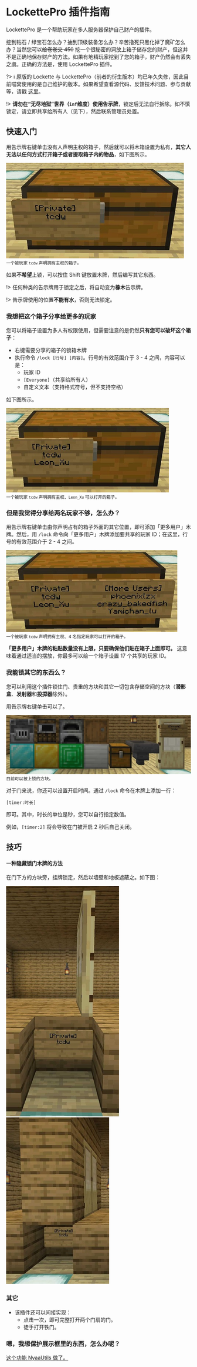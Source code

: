 # LockettePro 插件指南

LockettePro 是一个帮助玩家在多人服务器保护自己财产的插件。

挖到钻石 / 绿宝石怎么办？抽到顶级装备怎么办？辛苦撸死只黑化掉了魔矿怎么办？当然您可以~~给卷卷交 450~~ 挖一个很秘密的洞放上箱子储存您的财产，但这并不是正确地保存财产的方法。如果有地精玩家挖到了您的箱子，财产仍然会有丢失之虞。正确的方法是，使用 LockettePro 插件。

?> :information_source: 原版的 Lockette 与 LockettePro（前者的衍生版本）均已年久失修，因此目前喵窝使用的是自己维护的版本。如果希望查看源代码、反馈技术问题、参与贡献等，请戳 [这里](https://github.com/NyaaCat/LockettePro)。

!> **请勿在“无尽地狱”世界（`inf`维度）使用告示牌**，锁定后无法自行拆除。如不慎锁定，请立即共享给所有人（见下），然后联系管理员处置。

## 快速入门

用告示牌右键单击没有人声明主权的箱子，然后就可以将木箱设置为私有，**其它人无法以任何方式打开箱子或者提取箱子内的物品**，如下图所示。

![基本的锁箱](../../assets/images/plugins/lockettepro/basic.jpg)  
<small>一个被玩家 `tcdw` 声明拥有主权的箱子。</small>

如果**不希望**上锁，可以按住 Shift 键放置木牌，然后编写其它东西。

!> 任何种类的告示牌用于锁定之后，将自动变为**橡木**告示牌。

!> 告示牌使用的位置**不能有水**，否则无法锁定。

### 我想把这个箱子分享给更多的玩家

您可以将箱子设置为多人有权限使用，但需要注意的是仍然**只有您可以破坏这个箱子**：

* 右键需要分享的箱子的锁箱木牌
* 执行命令 `/lock [行号] [内容]`。行号的有效范围介于 3 - 4 之间，内容可以是：
  * 玩家 ID
  * `[Everyone]`（共享给所有人）
  * 自定义文本（支持格式符号，但不支持空格）

如下图所示。

![共享给一位玩家的箱子](../../assets/images/plugins/lockettepro/multi_user.jpg)  
<small>一个被玩家 `tcdw` 声明拥有主权、`Leon_Xu` 可以打开的箱子。</small>

### 但是我觉得分享给两名玩家不够，怎么办？

用告示牌右键单击由你声明占有的箱子外面的其它位置，即可添加「更多用户」木牌。然后，用 `/lock` 命令向「更多用户」木牌添加要共享的玩家 ID；在这里，行号的有效范围介于 2 - 4 之间。

![共享给多位玩家的箱子](../../assets/images/plugins/lockettepro/many_user.jpg)  
<small>一个被玩家 `tcdw` 声明拥有主权、4 名指定玩家可以打开的箱子。</small>

**「更多用户」木牌的粘贴数量没有上限，只要确保他们贴在箱子上面即可。** 这意味着通过适当的摆放，你最多可以给一个箱子设置 17 个共享的玩家 ID。

### 我能锁其它的东西么？

您可以利用这个插件锁住门、贵重的方块和其它一切包含存储空间的方块（**潜影盒**、**发射器**和**投掷器**除外）。

用告示牌右键单击可以了。


![目前可以被上锁的方块](../../assets/images/plugins/lockettepro/blocks.jpg)  
<small>目前可以被上锁的方块。</small>

对于门来说，你还可以设置开启时间。通过 `/lock` 命令在木牌上添加一行：

```none
[timer:时长]
```

即可。其中，时长的单位是秒，您可以自行指定数值。

例如，`[timer:2]` 将会导致在门被开启 2 秒后自己关闭。

## 技巧

#### 一种隐藏锁门木牌的方法

在门下方的方块旁，挂牌锁定，然后以墙壁和地板遮蔽之。如下图：
 
![步骤 2](../../assets/images/plugins/lockettepro/hide_step2.jpg)  
![步骤 3](../../assets/images/plugins/lockettepro/hide_step3.jpg)  


### 其它

* 该插件还可以间接实现：
  * 点击一次，即可完整打开两个门扇的门。
  * 徒手打开铁门。

### 嗯，我想保护展示框里的东西，怎么办呢？

[这个功能 NyaaUtils 做了。](space/plugins/nyaautils?id=在展示框中)
